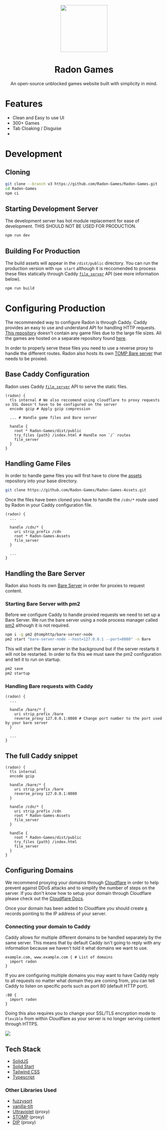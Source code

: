 <p align="center">
  <img width="150px" src="https://avatars.githubusercontent.com/u/107269758">
</p>

<h1 align="center">
  Radon Games
</h1>

<p align="center">
  An open-source unblocked games website built with simplicity in mind.
</p>

# Features

- Clean and Easy to use UI
- 300+ Games
- Tab Cloaking / Disguise
-

# Development

## Cloning

```bash
git clone --branch v3 https://github.com/Radon-Games/Radon-Games.git
cd Radon-Games
npm ci
```

## Starting Development Server

The development server has hot module replacement for ease of development. THIS SHOULD NOT BE USED FOR PRODUCTION.

```bash
npm run dev
```

## Building For Production

The build assets will appear in the `/dist/public` directory. You can run the production version with `npm start` although it is reccomended to process these files statically through Caddy [`file_server`](https://caddyserver.com/docs/caddyfile/directives/file_server) API (see more information below).

```bash
npm run build
```

# Configuring Production

The recommended way to configure Radon is through Caddy. Caddy provides an easy to use and understand API for handling HTTP requests. [This repository](https://github.com/Radon-Games/Radon-Games) doesn't contain any game files due to the large file sizes. All the games are hosted on a separate repository found [here](https://github.com/Radon-Games/Radon-Games-Assets).

In order to properly serve these files you need to use a reverse proxy to handle the different routes. Radon also hosts its own [TOMP Bare server](https://github.com/tomphttp/bare-server-node) that needs to be proxied.

## Base Caddy Configuration

Radon uses Caddy [`file_server`](https://caddyserver.com/docs/caddyfile/directives/file_server) API to serve the static files.

```caddy
(radon) {
  tls internal # We also reccomend using cloudflare to proxy requests so SSL doesn't have to be configured on the server
  encode gzip # Apply gzip compression

  ... # Handle game files and Bare server

  handle {
    root * Radon-Games/dist/public
    try_files {path} /index.html # Handle non `/` routes
    file_server
  }
}
```

## Handling Game Files

In order to handle game files you will first have to clone the [assets](https://github.com/Radon-Games/Radon-Games-Assets) repository into your base directory.

```bash
git clone https://github.com/Radon-Games/Radon-Games-Assets.git
```

Once the files have been cloned you have to handle the `/cdn/*` route used by Radon in your Caddy configuration file.

```caddy
(radon) {
  ...

  handle /cdn/* {
    uri strip_prefix /cdn
    root * Radon-Games-Assets
    file_server
  }

  ...
}
```

## Handling the Bare Server

Radon also hosts its own [Bare Server](https://github.com/tomphttp/bare-server-node) in order for proxies to request content.

### Starting Bare Server with pm2

Before we configure Caddy to handle proxied requests we need to set up a Bare Server. We run the bare server using a node process manager called [pm2](https://www.npmjs.com/package/pm2) although it is not required.

```bash
npm i -g pm2 @tomphttp/bare-server-node
pm2 start "bare-server-node --host=127.0.0.1 --port=8080" -n Bare
```

This will start the Bare server in the background but if the server restarts it will not be restarted. In order to fix this we must save the pm2 configuration and tell it to run on startup.

```bash
pm2 save
pm2 startup
```

### Handling Bare requests with Caddy

```caddy
(radon) {
  ...

  handle /bare/* {
    uri strip_prefix /bare
    reverse_proxy 127.0.0.1:8080 # Change port number to the port used by your bare server
  }

  ...
}
```

## The full Caddy snippet

```caddy
(radon) {
  tls internal
  encode gzip

  handle /bare/* {
    uri strip_prefix /bare
    reverse_proxy 127.0.0.1:8080
  }

  handle /cdn/* {
    uri strip_prefix /cdn
    root * Radon-Games-Assets
    file_server
  }

  handle {
    root * Radon-Games/dist/public
    try_files {path} /index.html
    file_server
  }
}
```

## Configuring Domains

We recommend proxying your domains through [Cloudflare](https://cloudflare.com/) in order to help prevent against DDoS attacks and to simplify the number of steps on the server. If you don't know how to setup your domain through Cloudflare please check out the [Cloudflare Docs](https://developers.cloudflare.com/fundamentals/get-started/setup/add-site/).

Once your domain has been added to Cloudflare you should create [`A`](https://www.cloudflare.com/learning/dns/dns-records/dns-a-record/) records pointing to the IP address of your server.

### Connecting your domain to Caddy

Caddy allows for multiple different domains to be handled separately by the same server. This means that by default Caddy isn't going to reply with any information because we haven't told it what domains we want to use.

```caddy
example.com, www.example.com { # List of domains
  import radon
}
```

If you are configuring multiple domains you may want to have Caddy reply to all requests no matter what domain they are coming from, you can tell Caddy to listen on specific ports such as port 80 (default HTTP port).

```caddy
:80 {
  import radon
}
```

Doing this also requires you to change your SSL/TLS encryption mode to `Flexible` from within Cloudflare as your server is no longer serving content through HTTPS.

<img src=".github/cloudflare.png">

## Tech Stack

- [SolidJS](https://www.solidjs.com/)
- [Solid Start](https://start.solidjs.com/)
- [Tailwind CSS](https://tailwindcss.com/)
- [Typescript](https://www.typescriptlang.org/)

### Other Libraries Used

- [fuzzysort](https://www.npmjs.com/package/fuzzysort)
- [vanilla-tilt](https://www.npmjs.com/package/vanilla-tilt)
- [Ultraviolet](https://github.com/titaniumnetwork-dev/Ultraviolet) (proxy)
- [STOMP](https://github.com/sysce/tomp) (proxy)
- [DIP](https://github.com/Dynamic-Interception-Proxy/DIP) (proxy)
